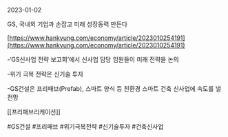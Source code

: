 2023-01-02

GS, 국내외 기업과 손잡고 미래 성장동력 만든다

[https://www.hankyung.com/economy/article/2023010254191](https://www.hankyung.com/economy/article/2023010254191)

-‘GS신사업 전략 보고회’에서 신사업 담당 임원들이 미래 전략을 논의

-위기 극복 전략은 신기술 투자

-GS건설은 프리패브(Prefab), 스마트 양식 등 친환경 스마트 건축 신사업에 속도를 낼 전망

[[프리패브리케이션]]

#GS건설 #프리패브 #위기극복전략 #신기술투자 #건축신사업 


